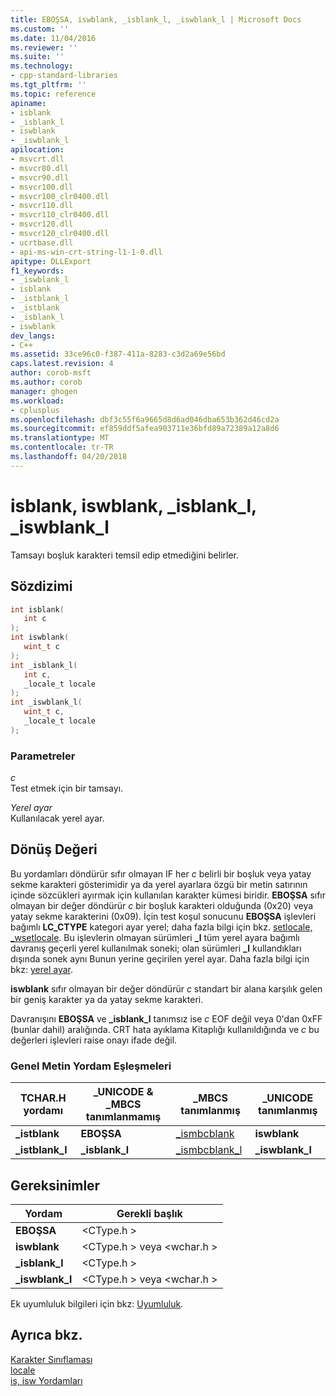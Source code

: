 ```yaml
---
title: EBOŞSA, iswblank, _isblank_l, _iswblank_l | Microsoft Docs
ms.custom: ''
ms.date: 11/04/2016
ms.reviewer: ''
ms.suite: ''
ms.technology:
- cpp-standard-libraries
ms.tgt_pltfrm: ''
ms.topic: reference
apiname:
- isblank
- _isblank_l
- iswblank
- _iswblank_l
apilocation:
- msvcrt.dll
- msvcr80.dll
- msvcr90.dll
- msvcr100.dll
- msvcr100_clr0400.dll
- msvcr110.dll
- msvcr110_clr0400.dll
- msvcr120.dll
- msvcr120_clr0400.dll
- ucrtbase.dll
- api-ms-win-crt-string-l1-1-0.dll
apitype: DLLExport
f1_keywords:
- _iswblank_l
- isblank
- _istblank_l
- _istblank
- _isblank_l
- iswblank
dev_langs:
- C++
ms.assetid: 33ce96c0-f387-411a-8283-c3d2a69e56bd
caps.latest.revision: 4
author: corob-msft
ms.author: corob
manager: ghogen
ms.workload:
- cplusplus
ms.openlocfilehash: dbf3c55f6a9665d8d6ad046dba653b362d46cd2a
ms.sourcegitcommit: ef859ddf5afea903711e36bfd89a72389a12a8d6
ms.translationtype: MT
ms.contentlocale: tr-TR
ms.lasthandoff: 04/20/2018
---
```

# <a name="isblank-iswblank-isblankl-iswblankl"></a>isblank, iswblank, _isblank_l, _iswblank_l

Tamsayı boşluk karakteri temsil edip etmediğini belirler.

## <a name="syntax"></a>Sözdizimi

```C
int isblank(
   int c
);
int iswblank(
   wint_t c
);
int _isblank_l(
   int c,
   _locale_t locale
);
int _iswblank_l(
   wint_t c,
   _locale_t locale
);
```

### <a name="parameters"></a>Parametreler

*c*<br/>
Test etmek için bir tamsayı.

*Yerel ayar*<br/>
Kullanılacak yerel ayar.

## <a name="return-value"></a>Dönüş Değeri

Bu yordamları döndürür sıfır olmayan IF her *c* belirli bir boşluk veya yatay sekme karakteri gösterimidir ya da yerel ayarlara özgü bir metin satırının içinde sözcükleri ayırmak için kullanılan karakter kümesi biridir. **EBOŞSA** sıfır olmayan bir değer döndürür *c* bir boşluk karakteri olduğunda (0x20) veya yatay sekme karakterini (0x09). İçin test koşul sonucunu **EBOŞSA** işlevleri bağımlı **LC_CTYPE** kategori ayar yerel; daha fazla bilgi için bkz. [setlocale, _wsetlocale](setlocale-wsetlocale.md). Bu işlevlerin olmayan sürümleri **_l** tüm yerel ayara bağımlı davranış geçerli yerel kullanılmak soneki; olan sürümleri **_l** kullandıkları dışında sonek aynı Bunun yerine geçirilen yerel ayar. Daha fazla bilgi için bkz: [yerel ayar](../../c-runtime-library/locale.md).

**iswblank** sıfır olmayan bir değer döndürür *c* standart bir alana karşılık gelen bir geniş karakter ya da yatay sekme karakteri.

Davranışını **EBOŞSA** ve **_isblank_l** tanımsız ise *c* EOF değil veya 0'dan 0xFF (bunlar dahil) aralığında. CRT hata ayıklama Kitaplığı kullanıldığında ve *c* bu değerleri işlevleri raise onayı ifade değil.

### <a name="generic-text-routine-mappings"></a>Genel Metin Yordam Eşleşmeleri

|TCHAR.H yordamı|_UNICODE & _MBCS tanımlanmamış|_MBCS tanımlanmış|_UNICODE tanımlanmış|
|---------------------|------------------------------------|--------------------|-----------------------|
|**_istblank**|**EBOŞSA**|[_ismbcblank](ismbcgraph-functions.md)|**iswblank**|
|**_istblank_l**|**_isblank_l**|[_ismbcblank_l](ismbcgraph-functions.md)|**_iswblank_l**|

## <a name="requirements"></a>Gereksinimler

|Yordam|Gerekli başlık|
|-------------|---------------------|
|**EBOŞSA**|\<CType.h >|
|**iswblank**|\<CType.h > veya \<wchar.h >|
|**_isblank_l**|\<CType.h >|
|**_iswblank_l**|\<CType.h > veya \<wchar.h >|

Ek uyumluluk bilgileri için bkz: [Uyumluluk](../../c-runtime-library/compatibility.md).

## <a name="see-also"></a>Ayrıca bkz.

[Karakter Sınıflaması](../../c-runtime-library/character-classification.md)<br/>
[locale](../../c-runtime-library/locale.md)<br/>
[is, isw Yordamları](../../c-runtime-library/is-isw-routines.md)<br/>
